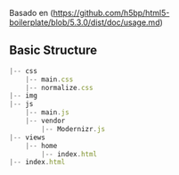 Basado en (https://github.com/h5bp/html5-boilerplate/blob/5.3.0/dist/doc/usage.md)

## Basic Structure

```javascript
|-- css
    |-- main.css
    |-- normalize.css
|-- img
|-- js
    |-- main.js
    |-- vendor
        |-- Modernizr.js
|-- views
    |-- home
        |-- index.html
|-- index.html
```

